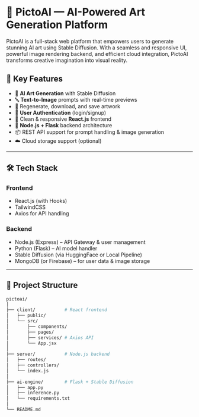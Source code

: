 # 🎨 PictoAI — AI-Powered Art Generation Platform

PictoAI is a full-stack web platform that empowers users to generate stunning AI art using Stable Diffusion. With a seamless and responsive UI, powerful image rendering backend, and efficient cloud integration, PictoAI transforms creative imagination into visual reality.



## 📸 Key Features
- 🧠 **AI Art Generation** with Stable Diffusion
- 🔤 **Text-to-Image** prompts with real-time previews
- 🔁 Regenerate, download, and save artwork
- 💾 **User Authentication** (login/signup)
- 🎨 Clean & responsive **React.js** frontend
- 🔧 **Node.js + Flask** backend architecture
- 📦 REST API support for prompt handling & image generation
- ☁️ Cloud storage support (optional)

---

## 🛠️ Tech Stack

### Frontend
- React.js (with Hooks)
- TailwindCSS
- Axios for API handling

### Backend
- Node.js (Express) – API Gateway & user management
- Python (Flask) – AI model handler
- Stable Diffusion (via HuggingFace or Local Pipeline)
- MongoDB (or Firebase) – for user data & image storage

---

## 📂 Project Structure

```bash
pictoai/
│
├── client/           # React frontend
│   ├── public/
│   └── src/
│       ├── components/
│       ├── pages/
│       ├── services/ # Axios API
│       └── App.jsx
│
├── server/           # Node.js backend
│   ├── routes/
│   ├── controllers/
│   └── index.js
│
├── ai-engine/        # Flask + Stable Diffusion
│   ├── app.py
│   ├── inference.py
│   └── requirements.txt
│
└── README.md
